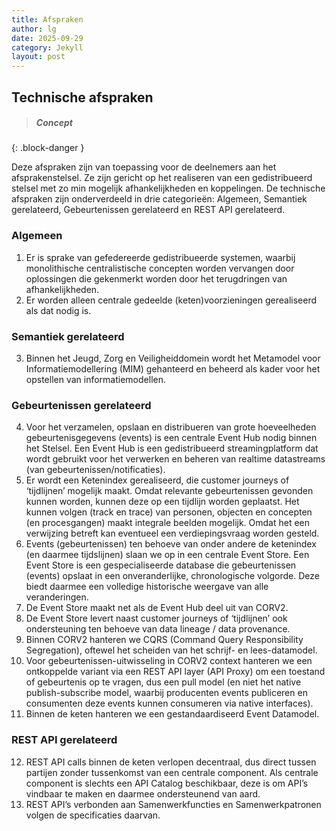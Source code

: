 ```yaml
---
title: Afspraken
author: lg
date: 2025-09-29
category: Jekyll
layout: post
---
```


Technische afspraken
-------------

> ##### Concept
{: .block-danger }

Deze afspraken zijn van toepassing voor de deelnemers aan het afsprakenstelsel. Ze zijn gericht op het realiseren van een gedistribueerd stelsel met zo min mogelijk afhankelijkheden en koppelingen. De technische afspraken zijn onderverdeeld in drie categorieën: Algemeen, Semantiek gerelateerd, Gebeurtenissen gerelateerd en REST API gerelateerd.

### Algemeen
1. Er is sprake van gefedereerde gedistribueerde systemen, waarbij monolithische centralistische concepten worden vervangen door oplossingen die gekenmerkt worden door het terugdringen van afhankelijkheden.
2. Er worden alleen centrale gedeelde (keten)voorzieningen gerealiseerd als dat nodig is.

### Semantiek gerelateerd
3. Binnen het Jeugd, Zorg en Veiligheiddomein wordt het Metamodel voor Informatiemodellering (MIM) gehanteerd en beheerd als kader voor het opstellen van informatiemodellen.


### Gebeurtenissen gerelateerd
4. Voor het verzamelen, opslaan en distribueren van grote hoeveelheden gebeurtenisgegevens (events) is een centrale Event Hub nodig binnen het Stelsel. Een Event Hub is een gedistribueerd streamingplatform dat wordt gebruikt voor het verwerken en beheren van realtime datastreams (van gebeurtenissen/notificaties).
5. Er wordt een Ketenindex gerealiseerd, die customer journeys of ‘tijdlijnen’ mogelijk maakt. Omdat relevante gebeurtenissen gevonden kunnen worden, kunnen deze op een tijdlijn worden geplaatst. Het kunnen volgen (track en trace) van personen, objecten en concepten (en procesgangen) maakt integrale beelden mogelijk. Omdat het een verwijzing betreft kan eventueel een verdiepingsvraag worden gesteld.
6. Events (gebeurtenissen) ten behoeve van onder andere de ketenindex (en daarmee tijdslijnen) slaan we op in een centrale Event Store. Een Event Store is een gespecialiseerde database die gebeurtenissen (events) opslaat in een onveranderlijke, chronologische volgorde. Deze biedt daarmee een volledige historische weergave van alle veranderingen.
7. De Event Store maakt net als de Event Hub deel uit van CORV2.
8. De Event Store levert naast customer journeys of ‘tijdlijnen’ ook ondersteuning ten behoeve van data lineage / data provenance.
9. Binnen CORV2 hanteren we CQRS (Command Query Responsibility Segregation), oftewel het scheiden van het schrijf- en lees-datamodel.
10. Voor gebeurtenissen-uitwisseling in CORV2 context hanteren we een ontkoppelde variant via een REST API layer (API Proxy) om een toestand of gebeurtenis op te vragen, dus een pull model (en niet het native publish-subscribe model, waarbij producenten events publiceren en consumenten deze events kunnen consumeren via native interfaces).
11. Binnen de keten hanteren we een gestandaardiseerd Event Datamodel.

### REST API gerelateerd
12. REST API calls binnen de keten verlopen decentraal, dus direct tussen partijen zonder tussenkomst van een centrale component. Als centrale component is slechts een API Catalog beschikbaar, deze is om API’s vindbaar te maken en daarmee ondersteunend van aard.
13. REST API’s verbonden aan Samenwerkfuncties en Samenwerkpatronen volgen de specificaties daarvan.



